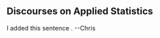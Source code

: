 ## Discourses on Applied Statistics

<!---
discoursi/discoursi is a ✨ special ✨ repository because its `README.md` (this file) appears on your GitHub profile.
You can click the Preview link to take a look at your changes.
--->

I added this sentence .  --Chris
